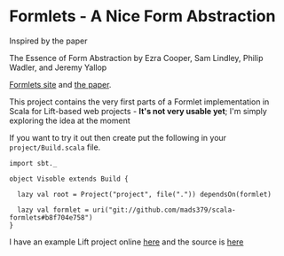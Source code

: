 # Formlets - A Nice Form Abstraction

Inspired by the paper

The Essence of Form Abstraction by
Ezra Cooper, Sam Lindley, Philip Wadler, and Jeremy Yallop

[Formlets site](http://groups.inf.ed.ac.uk/links/formlets/) and
[the paper](http://groups.inf.ed.ac.uk/links/papers/formlets-essence.pdf).

This project contains the very first parts of a Formlet implementation
in Scala for Lift-based web projects - **It's not very usable yet**; I'm
simply exploring the idea at the moment

If you want to try it out then create put the following in your
`project/Build.scala` file.

    import sbt._

    object Visoble extends Build {

      lazy val root = Project("project", file(".")) dependsOn(formlet)

      lazy val formlet = uri("git://github.com/mads379/scala-formlets#b8f704e758")
    }

I have an example Lift project online [here](http://lift-formlets.mads379.cloudbees.net/)
and the source is [here](https://github.com/mads379/scala-formlets-example)